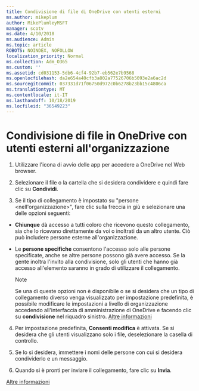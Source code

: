 ```yaml
---
title: Condivisione di file di OneDrive con utenti esterni
ms.author: mikeplum
author: MikePlumleyMSFT
manager: scotv
ms.date: 4/10/2018
ms.audience: Admin
ms.topic: article
ROBOTS: NOINDEX, NOFOLLOW
localization_priority: Normal
ms.collection: Adm_O365
ms.custom: ''
ms.assetid: cd031153-5db6-4cf4-92b7-eb562e7b9568
ms.openlocfilehash: da2e654a40cfb3a802a77526706b5093e2a6ac2d
ms.sourcegitcommit: 037331d71f06750d972c0b6278b23bb15c4806ca
ms.translationtype: MT
ms.contentlocale: it-IT
ms.lasthandoff: 10/18/2019
ms.locfileid: "36549223"
---
```

# <a name="share-files-in-onedrive-with-people-outside-your-organization"></a>Condivisione di file in OneDrive con utenti esterni all'organizzazione

1. Utilizzare l'icona di avvio delle app per accedere a OneDrive nel Web browser. 
    
2. Selezionare il file o la cartella che si desidera condividere e quindi fare clic su **Condividi**. 
    
3. Se il tipo di collegamento è impostato su "persone \<nell'organizzazione\>", fare clic sulla freccia in giù e selezionare una delle opzioni seguenti: 
    
  - **Chiunque** dà accesso a tutti coloro che ricevono questo collegamento, sia che lo ricevano direttamente da voi o inoltrati da un altro utente. Ciò può includere persone esterne all'organizzazione. 
    
  - Le **persone specifiche** consentono l'accesso solo alle persone specificate, anche se altre persone possono già avere accesso. Se la gente inoltra l'invito alla condivisione, solo gli utenti che hanno già accesso all'elemento saranno in grado di utilizzare il collegamento. 
    
    > [!NOTE]
    > Se una di queste opzioni non è disponibile o se si desidera che un tipo di collegamento diverso venga visualizzato per impostazione predefinita, è possibile modificare le impostazioni a livello di organizzazione accedendo all'interfaccia di amministrazione di OneDrive e facendo clic su **condivisione** nel riquadro sinistro. [Altre informazioni](https://go.microsoft.com/fwlink/?linkid=871961)
  
4. Per impostazione predefinita, **Consenti modifica** è attivata. Se si desidera che gli utenti visualizzano solo i file, deselezionare la casella di controllo. 
    
5. Se lo si desidera, immettere i nomi delle persone con cui si desidera condividerlo e un messaggio.
    
6. Quando si è pronti per inviare il collegamento, fare clic su **Invia**. 
    
[Altre informazioni](https://go.microsoft.com/fwlink/?linkid=871861)
  


